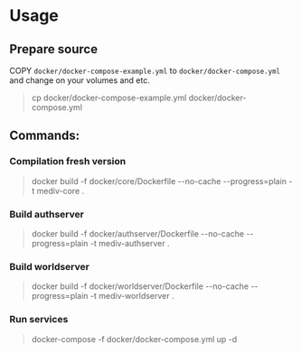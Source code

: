 # Usage

## Prepare source
COPY ``docker/docker-compose-example.yml`` to ``docker/docker-compose.yml`` and change on your volumes and etc.

> cp docker/docker-compose-example.yml docker/docker-compose.yml

## Commands:

### Compilation fresh version
> docker build -f docker/core/Dockerfile --no-cache --progress=plain -t mediv-core .

### Build authserver
> docker build -f docker/authserver/Dockerfile --no-cache --progress=plain -t mediv-authserver .

### Build worldserver
> docker build -f docker/worldserver/Dockerfile --no-cache --progress=plain -t mediv-worldserver .

### Run services
> docker-compose -f docker/docker-compose.yml up -d